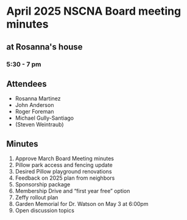 # April 2025 NSCNA Board meeting minutes
## at Rosanna's house
### 5:30 - 7 pm


Attendees
---------
- Rosanna Martinez
- John Anderson
- Roger Foreman
- Michael Gully-Santiago
- (Steven Weintraub)

Minutes
-------
1. Approve March Board Meeting minutes
2. Pillow park access and fencing update
3. Desired Pillow playground renovations
4. Feedback on 2025 plan from neighbors
5. Sponsorship package
6. Membership Drive and “first year free” option
7. Zeffy rollout plan
8. Garden Memorial for Dr. Watson on May 3 at 6:00pm
9. Open discussion topics

